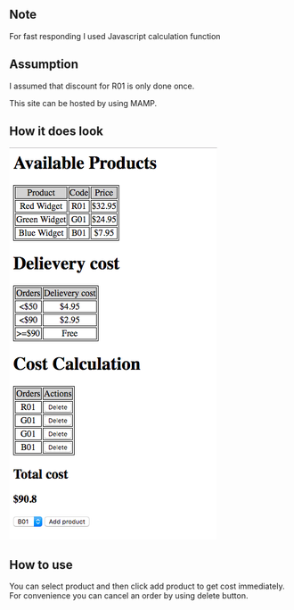 ## Note
 For fast responding I used Javascript calculation function

## Assumption

I assumed that discount for R01 is only done once.

This site can be hosted by using MAMP.

## How it does look

![Alt text](./introduction.png?raw=true "Title")

## How to use

You can select product and then click add product to get cost immediately.
For convenience you can cancel an order by using delete button.
